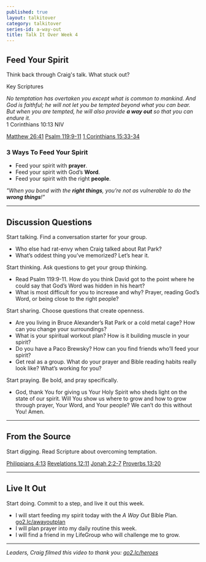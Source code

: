 ```yaml
---
published: true
layout: talkitover
category: talkitover
series-id: a-way-out
title: Talk It Over Week 4
---
```


## Feed Your Spirit
<p class="lead">Think back through Craig's talk. What stuck out?</p> 

Key Scriptures

_No temptation has overtaken you except what is common to mankind. And God is faithful; he will not let you be tempted beyond what you can bear. But when you are tempted, he will also provide **a way out** so that you can endure it._  
1 Corinthians 10:13 NIV

[Matthew 26:41](https://www.bible.com/bible/111/mat.26.41.niv) [Psalm 119:9-11](https://www.bible.com/bible/111/psa.119.9-11.niv) [1 Corinthians 15:33-34](https://www.bible.com/bible/111/1co.15.33-34.niv)

### 3 Ways To Feed Your Spirit

* Feed your spirit with **prayer**.
* Feed your spirit with God’s **Word**.
* Feed your spirit with the right **people**.

_"When you bond with the **right things**, you’re not as vulnerable to do the **wrong things**!"_

* * *

## Discussion Questions
<p class="lead">Start talking. Find a conversation starter for your group.</p> 

* Who else had rat-envy when Craig talked about Rat Park?
* What’s oddest thing you’ve memorized? Let’s hear it.

<p class="lead">Start thinking. Ask questions to get your group thinking.</p> 

* Read Psalm 119:9-11. How do you think David got to the point where he could say that God’s Word was hidden in his heart?
* What is most difficult for you to increase and why? Prayer, reading God’s Word, or being close to the right people?
 
<p class="lead">Start sharing. Choose questions that create openness.</p> 

* Are you living in Bruce Alexander’s Rat Park or a cold metal cage? How can you change your surroundings?
* What is your spiritual workout plan? How is it building muscle in your spirit?
* Do you have a Paco Brewsky? How can you find friends who’ll feed your spirit?
* Get real as a group. What do your prayer and Bible reading habits really look like? What’s working for you?

<p class="lead">Start praying. Be bold, and pray specifically.</p> 

* God, thank You for giving us Your Holy Spirit who sheds light on the state of our spirit. Will You show us where to grow and how to grow through prayer, Your Word, and Your people? We can’t do this without You! Amen.

* * *

## From the Source
<p class="lead">Start digging. Read Scripture about overcoming temptation.</p>

[Philippians 4:13](https://www.bible.com/bible/111/php.4.13.niv) [Revelations 12:11](https://www.bible.com/bible/111/rev.12.11.niv) [Jonah 2:2-7](https://www.bible.com/bible/111/jon.2.2-7.niv) [Proverbs 13:20](https://www.bible.com/bible/111/pro.13.20.niv)

* * *

## Live It Out
<p class="lead">Start doing. Commit to a step, and live it out this week.</p>

* I will start feeding my spirit today with the _A Way Out_ Bible Plan. [go2.lc/awayoutplan](http://go2.lc/awayoutplan)
* I will plan prayer into my daily routine this week.
* I will find a friend in my LifeGroup who will challenge me to grow.

* * *

_Leaders, Craig filmed this video to thank you: [go2.lc/heroes](http://leaders.lifechurch.tv/you-are-the-heroes/)_
